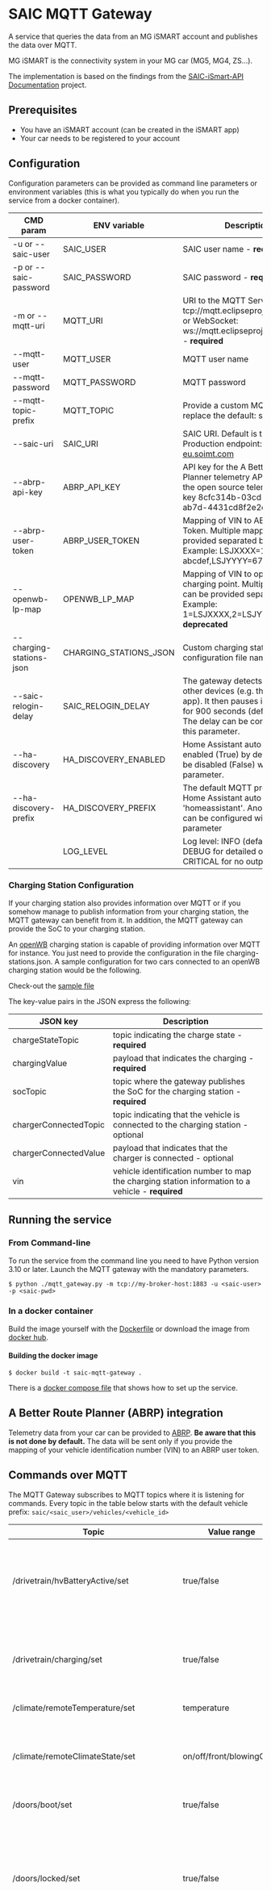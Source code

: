 # SAIC MQTT Gateway

A service that queries the data from an MG iSMART account and publishes the data over MQTT.

MG iSMART is the connectivity system in your MG car (MG5, MG4, ZS...).

The implementation is based on the findings from the [SAIC-iSmart-API Documentation](https://github.com/SAIC-iSmart-API/documentation) project.

## Prerequisites

* You have an iSMART account (can be created in the iSMART app)
* Your car needs to be registered to your account

## Configuration

Configuration parameters can be provided as command line parameters or environment variables (this is what you typically do when you run the service from a docker container).

| CMD param                | ENV variable           | Description                                                                                                                                                                         |
|--------------------------|------------------------|-------------------------------------------------------------------------------------------------------------------------------------------------------------------------------------|
| -u or --saic-user        | SAIC_USER              | SAIC user name - **required**                                                                                                                                                       |
| -p or --saic-password    | SAIC_PASSWORD          | SAIC password - **required**                                                                                                                                                        |
| -m or --mqtt-uri         | MQTT_URI               | URI to the MQTT Server. TCP: tcp://mqtt.eclipseprojects.io:1883 or WebSocket: ws://mqtt.eclipseprojects.io:9001 - **required**                                                      |
| --mqtt-user              | MQTT_USER              | MQTT user name                                                                                                                                                                      |
| --mqtt-password          | MQTT_PASSWORD          | MQTT password                                                                                                                                                                       |
| --mqtt-topic-prefix      | MQTT_TOPIC             | Provide a custom MQTT prefix to replace the default: saic                                                                                                                           |
| --saic-uri               | SAIC_URI               | SAIC URI. Default is the European Production endpoint: https://tap-eu.soimt.com                                                                                                     |
| --abrp-api-key           | ABRP_API_KEY           | API key for the A Better Route Planner telemetry API. Default is the open source telemetry API key 8cfc314b-03cd-4efe-ab7d-4431cd8f2e2d.                                            |
| --abrp-user-token        | ABRP_USER_TOKEN        | Mapping of VIN to ABRP User Token. Multiple mappings can be provided separated by ',' Example: LSJXXXX=12345-abcdef,LSJYYYY=67890-ghijkl                                            |
| --openwb-lp-map          | OPENWB_LP_MAP          | Mapping of VIN to openWB charging point. Multiple mappings can be provided separated by ',' Example: 1=LSJXXXX,2=LSJYYYY - **deprecated**                                           |
| --charging-stations-json | CHARGING_STATIONS_JSON | Custom charging stations configuration file name                                                                                                                                    |
| --saic-relogin-delay     | SAIC_RELOGIN_DELAY     | The gateway detects logins from other devices (e.g. the iSMART app). It then pauses it's activity for 900 seconds (default value). The delay can be configured with this parameter. |
| --ha-discovery           | HA_DISCOVERY_ENABLED   | Home Assistant auto-discovery is enabled (True) by default. It can be disabled (False) with this parameter.                                                                         |
| --ha-discovery-prefix    | HA_DISCOVERY_PREFIX    | The default MQTT prefix for Home Assistant auto-discovery is 'homeassistant'. Another prefix can be configured with this parameter                                                  |
|                          | LOG_LEVEL              | Log level: INFO (default), use DEBUG for detailed output, use CRITICAL for no output, [more info](https://docs.python.org/3/library/logging.html#levels)                            |

### Charging Station Configuration

If your charging station also provides information over MQTT or if you somehow manage to publish information from your charging station, the MQTT gateway can benefit from it. In addition, the MQTT gateway can provide the SoC to your charging station.

An [openWB](https://openwb.de) charging station is capable of providing information over MQTT for instance. You just need to provide the configuration in the file charging-stations.json. A sample configuration for two cars connected to an openWB charging station would be the following.

Check-out the [sample file](charging-stations.json.sample)

The key-value pairs in the JSON express the following: 

| JSON key              | Description                                                                                       |
|-----------------------|---------------------------------------------------------------------------------------------------|
| chargeStateTopic      | topic indicating the charge state - **required**                                                  |
| chargingValue         | payload that indicates the charging - **required**                                                |
| socTopic              | topic where the gateway publishes the SoC for the charging station - **required**                 |
| chargerConnectedTopic | topic indicating that the vehicle is connected to the charging station - optional                 |
| chargerConnectedValue | payload that indicates that the charger is connected - optional                                   |
| vin                   | vehicle identification number to map the charging station information to a vehicle - **required** |

## Running the service

### From Command-line

To run the service from the command line you need to have Python version 3.10 or later.
Launch the MQTT gateway with the mandatory parameters.

```
$ python ./mqtt_gateway.py -m tcp://my-broker-host:1883 -u <saic-user> -p <saic-pwd>
```

### In a docker container

Build the image yourself with the [Dockerfile](Dockerfile) or download the image from [docker hub](https://hub.docker.com/r/saicismartapi/saic-python-mqtt-gateway).

#### Building the docker image
```
$ docker build -t saic-mqtt-gateway .
```

There is a [docker compose file](docker-compose.yml) that shows how to set up the service.


## A Better Route Planner (ABRP) integration

Telemetry data from your car can be provided to [ABRP](https://abetterrouteplanner.com/). **Be aware that this is not done by default.** The data will be sent only if you provide the mapping of your vehicle identification number (VIN) to an ABRP user token.

## Commands over MQTT

The MQTT Gateway subscribes to MQTT topics where it is listening for commands. Every topic in the table below starts with the default vehicle prefix: `saic/<saic_user>/vehicles/<vehicle_id>`

| Topic                                    | Value range              | Description                                                                                                                                                                                                                           |
|------------------------------------------|--------------------------|---------------------------------------------------------------------------------------------------------------------------------------------------------------------------------------------------------------------------------------|
| /drivetrain/hvBatteryActive/set          | true/false               | Overwrite high voltage battery state (Don't touch this unless you know what you are doing!)                                                                                                                                           |
| /drivetrain/charging/set                 | true/false               | Start (true) or stop (false) charging. Stopping works fine, starting is not so reliable yet                                                                                                                                           |
| /climate/remoteTemperature/set           | temperature              | Set A/C temperature                                                                                                                                                                                                                   |
| /climate/remoteClimateState/set          | on/off/front/blowingOnly | Turn A/C on or off, activate A/C blowing (front) or blowing only (blowingOnly)                                                                                                                                                        |
| /doors/boot/set                          | true/false               | Lock or unlock boot                                                                                                                                                                                                                   |
| /doors/locked/set                        | true/false               | Lock or unlock your car. This is not always working. It might take some time until it takes effect. Don't trust this feature. Use your car key!                                                                                       |
| /climate/rearWindowDefrosterHeating/set  | on/off                   | Turn rear window defroster heating on or off. This is not always working. It might take some time until it takes effect.                                                                                                              |
| /climate/frontWindowDefrosterHeating/set | on/off                   | Turn front window defroster heating on or off                                                                                                                                                                                         |
| /drivetrain/socTarget/set                | [40,50,60,70,80,90,100]  | Target SoC in percent. Only values from the defined value range are valid.                                                                                                                                                            |
| /refresh/mode/set                        | periodic/off/force       | The gateway queries the vehicle and charge status periodically after a vehicle start event has happened (default value: periodic. The periodic refresh can be switched off (value: off). A refresh can also be forced (value: force). |
| /refresh/period/active/set               | refresh interval (sec)   | In case a vehicle start event has occurred, the gateway queries the status every 30 seconds (default value). The refresh interval can be modified with this topic.                                                                    |
| /refresh/period/inActive/set             | refresh interval (sec)   | Vehicle and charge status are queried once per day (default value: 86400) independently from any event. Changing this to a lower value might affect the 12V battery of your vehicle. Be very careful!                                 |
| /refresh/period/afterShutdown/set        | refresh interval (sec)   | After the vehicle has been shutdown, the gateway queries the status every 120 seconds (default value). The refresh interval can be modified with this topic.                                                                          |
| /refresh/period/inActiveGrace/set        | grace period (sec)       | After the vehicle has been shutdown, the gateway continues to query the state for 600 seconds (default value). The duration of this extended query period can be modified with this topic.                                            |

## Home Assistant auto-discovery

The gateway supports [Home Assistant MQTT discovery](https://www.home-assistant.io/integrations/mqtt#mqtt-discovery). It publishes configuration information so that the vehicle appears as a MQTT device. This will save you a lot of configuration effort since all the entities provided by the vehicle will automatically show-up in Home Assistant.
